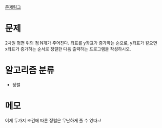 [문제링크](https://www.acmicpc.net/problem/11651)

# 문제
2차원 평면 위의 점 N개가 주어진다. 
좌표를 y좌표가 증가하는 순으로, y좌표가 같으면 x좌표가 증가하는 순서로 정렬한 다음 출력하는 프로그램을 작성하시오.

# 알고리즘 분류
+ 정렬

# 메모
이제 두가지 조건에 따른 정렬은 무난하게 풀 수 있따~!
